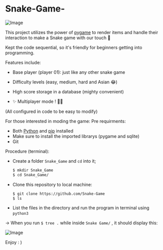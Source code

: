 # Snake-Game-

![Image](https://github.com/user-attachments/assets/eb537fe4-383b-4d56-b754-c2180a21ce82)

This project utilizes the power of [pygame](https://www.pygame.org/docs/) to render items and handle their interaction to make a Snake game with our touch 🌚

Kept the code sequential, so it's friendly for beginners getting into programming.

Features include:
+ Base player (player 01): just like any other snake game
+ Difficulty levels (easy, medium, hard and Asian 😂)
+ High score storage in a database (mighty convenient)

+ ✨ Multiplayer mode ! 💎✨

(All configured in code to be easy to modify)

For those interested in moding the game:
Pre requirments:
  - Both [Python](https://www.python.org/downloads/) and [pip](https://pypi.org/project/pip/) installed
  - Make sure to install the imported librarys (pygame and sqlite)
  - Git

Procedure (terminal):
  - Create a folder ```Snake_Game``` and ```cd``` into it;
    ``` bash
    $ mkdir Snake_Game
    $ cd Snake_Game/
    ```
  - Clone this repository to local machine:
    ``` bash
    $ git clone https://github.com/Snake-Game
    $ ls
    ```
  - List the files in the directory and run the program in terminal using ```python3```

-> When you run ```$ tree .``` while inside ```Snake Game/``` , it should display this:

![Image](https://github.com/user-attachments/assets/763b53a1-aeaf-4b28-9383-7b1d3fee7a8b)



Enjoy     : )
